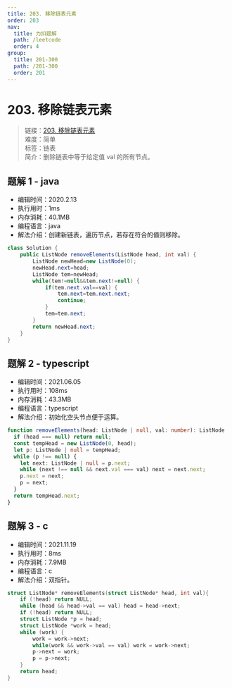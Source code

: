 ```yaml
---
title: 203. 移除链表元素
order: 203
nav:
  title: 力扣题解
  path: /leetcode
  order: 4
group:
  title: 201-300
  path: /201-300
  order: 201
---
```


# 203. 移除链表元素

> 链接：[203. 移除链表元素](https://leetcode-cn.com/problems/remove-linked-list-elements/)  
> 难度：简单  
> 标签：链表  
> 简介：删除链表中等于给定值 val 的所有节点。

## 题解 1 - java

- 编辑时间：2020.2.13
- 执行用时：1ms
- 内存消耗：40.1MB
- 编程语言：java
- 解法介绍：创建新链表，遍历节点，若存在符合的值则移除。

```java
class Solution {
    public ListNode removeElements(ListNode head, int val) {
        ListNode newHead=new ListNode(0);
        newHead.next=head;
        ListNode tem=newHead;
        while(tem!=null&&tem.next!=null) {
        	if(tem.next.val==val) {
        		tem.next=tem.next.next;
                continue;
        	}
        	tem=tem.next;
        }
        return newHead.next;
    }
}
```

## 题解 2 - typescript

- 编辑时间：2021.06.05
- 执行用时：108ms
- 内存消耗：43.3MB
- 编程语言：typescript
- 解法介绍：初始化空头节点便于运算。

```typescript
function removeElements(head: ListNode | null, val: number): ListNode | null {
  if (head === null) return null;
  const tempHead = new ListNode(0, head);
  let p: ListNode | null = tempHead;
  while (p !== null) {
    let next: ListNode | null = p.next;
    while (next !== null && next.val === val) next = next.next;
    p.next = next;
    p = next;
  }
  return tempHead.next;
}
```

## 题解 3 - c

- 编辑时间：2021.11.19
- 执行用时：8ms
- 内存消耗：7.9MB
- 编程语言：c
- 解法介绍：双指针。

```c
struct ListNode* removeElements(struct ListNode* head, int val){
    if (!head) return NULL;
    while (head && head->val == val) head = head->next;
    if (!head) return NULL;
    struct ListNode *p = head;
    struct ListNode *work = head;
    while (work) {
        work = work->next;
        while(work && work->val == val) work = work->next;
        p->next = work;
        p = p->next;
    }
    return head;
}
```
